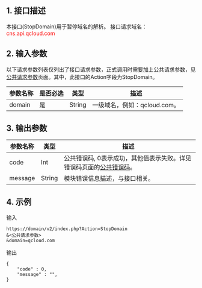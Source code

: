 ## 1. 接口描述
本接口(StopDomain)用于暂停域名的解析。
接口请求域名：<font style="color:red">cns.api.qcloud.com</font>

## 2. 输入参数
以下请求参数列表仅列出了接口请求参数，正式调用时需要加上公共请求参数，见<a href="/doc/api/372/4153" title="公共请求参数">公共请求参数</a>页面。其中，此接口的Action字段为StopDomain。

| 参数名称 | 是否必选  | 类型 | 描述 |
|---------|---------|---------|---------|
| domain | 是 | String | 一级域名，例如：qcloud.com。 |

## 3. 输出参数
| 参数名称 | 类型 | 描述 |
|---------|---------|---------|
| code | Int | 公共错误码, 0表示成功，其他值表示失败。详见错误码页面的<a href="https://www.qcloud.com/doc/api/372/%E9%94%99%E8%AF%AF%E7%A0%81#1.E3.80.81.E5.85.AC.E5.85.B1.E9.94.99.E8.AF.AF.E7.A0.81" title="公共错误码">公共错误码</a>。|
| message | String | 模块错误信息描述，与接口相关。|

## 4. 示例
输入
```
https://domain/v2/index.php?Action=StopDomain
&<公共请求参数>
&domain=qcloud.com
```

输出
```
{
    "code" : 0,
    "message" : "",
}
```

